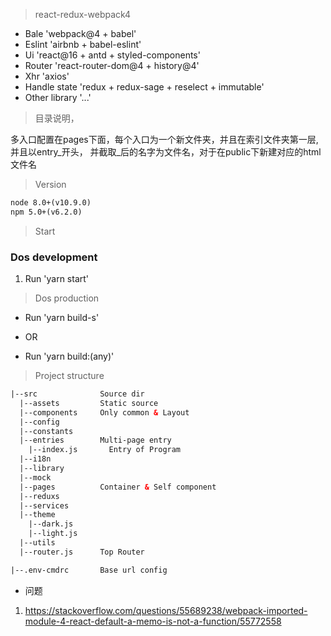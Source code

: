 >  react-redux-webpack4

* Bale 'webpack@4 + babel'
* Eslint 'airbnb + babel-eslint'
* Ui 'react@16 + antd + styled-components'
* Router 'react-router-dom@4 + history@4'
* Xhr 'axios'
* Handle state 'redux + redux-sage + reselect + immutable'
* Other library '...'

> 目录说明，

多入口配置在pages下面，每个入口为一个新文件夹，并且在索引文件夹第一层, 并且以entry_开头，
并截取_后的名字为文件名，对于在public下新建对应的html文件名


>  Version
```html
node 8.0+(v10.9.0)
npm 5.0+(v6.2.0)
```

>  Start

### Dos development
1. Run 'yarn start'


>  Dos production
* Run 'yarn build-s'

* OR

* Run 'yarn build:(any)'


>  Project structure
```html
|--src              Source dir
  |--assets         Static source
  |--components     Only common & Layout
  |--config              
  |--constants     
  |--entries        Multi-page entry     
    |--index.js       Entry of Program
  |--i18n
  |--library        
  |--mock        
  |--pages          Container & Self component
  |--reduxs
  |--services
  |--theme          
    |--dark.js          
    |--light.js   
  |--utils
  |--router.js      Top Router        

|--.env-cmdrc       Base url config
```

- 问题

1. https://stackoverflow.com/questions/55689238/webpack-imported-module-4-react-default-a-memo-is-not-a-function/55772558
